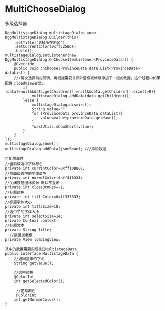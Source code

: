 # MultiChooseDialog
多级选择器


    DggMultistageDialog multistageDialog =new DggMultistageDialog.Builder(this)
        .setTitle("选择所在地区")
        .setCurrentColor(0xff525BDF)
        .build();
    multistageDialog.setListener(new DggMultistageDialog.OnChooseItemListener<ProvinceData>() {
        @Override
        public void onChoose(ProvinceData data,List<ProvinceData> dataList) {
	    ///每次选择后的回调，可根据需要关闭对话框或继续添加下一级的数据，这个过程中如果配置了loadView会显示
            if (data!=null&&data.getChildren()!=null&&data.getChildren().size()>0){
                multistageDialog.addData(data.getChildren());
            }else {
                multistageDialog.dismiss();
                String value="";
                for (ProvinceData provinceData:dataList){
                    value=value+provinceData.getName();
                }
                ToastUtils.showShort(value);
            }
        }
    });
    multistageDialog.show();  
    multistageDialog.addData(jsonBean); ///添加数据

	可配置属性
    //当前级选中字体颜色
    private int currentColor=0xff10BBB8;
    //前面级选中的字体颜色
    private int normalColor=0xff333333;
    //关闭按钮图标资源 默认不显示
    private int closeBtnRes=-1;
    //标题颜色
    private int titleColor=0xff333333;
    //标题字体大小
    private int titleSize=18;
    //选中了的字体大小
    private int selectSize=14;
    private Context context;
    //标题文本
    private String title;
      //数据加载框
    private View loadingView;

	其中的数据需要实现接口MultistageData
    public interface MultistageData {
        //返回显示的字段
        String getValue();
    
        //选中颜色
        @ColorInt
        int getSelectedColor();
    
    	 //正常颜色
         @ColorInt
        int getNormalColor();
    }
